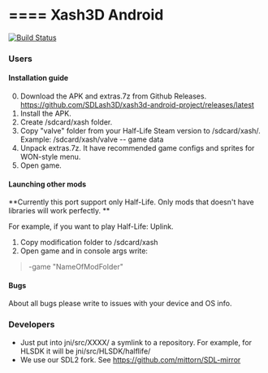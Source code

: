 ====
Xash3D Android
====
[![Build Status](https://travis-ci.org/SDLash3D/xash3d-android-project.svg)](https://travis-ci.org/SDLash3D/xash3d-android-project)
### Users
#### Installation guide
0. Download the APK and extras.7z from Github Releases. https://github.com/SDLash3D/xash3d-android-project/releases/latest
1. Install the APK.
2. Create /sdcard/xash folder.
3. Copy "valve" folder from your Half-Life Steam version to /sdcard/xash/. Example: /sdcard/xash/valve -- game data
4. Unpack extras.7z. It have recommended game configs and sprites for WON-style menu.
5. Open game. 

#### Launching other mods
**Currently this port support only Half-Life. Only mods that doesn't have libraries will work perfectly. **

For example, if you want to play Half-Life: Uplink. 

1. Copy modification folder to /sdcard/xash
2. Open game and in console args write: 
> -game "NameOfModFolder"

#### Bugs

About all bugs please write to issues with your device and OS info. 

### Developers

+ Just put into jni/src/XXXX/ a symlink to a repository. For example, for HLSDK it will be jni/src/HLSDK/halflife/
+ We use our SDL2 fork. See https://github.com/mittorn/SDL-mirror

